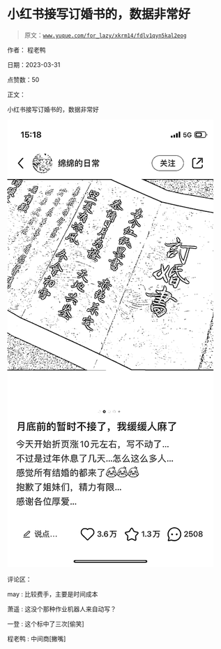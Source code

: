 # 小红书接写订婚书的，数据非常好

> 原文：[`www.yuque.com/for_lazy/xkrm14/fdlv1qyn5kal2eog`](https://www.yuque.com/for_lazy/xkrm14/fdlv1qyn5kal2eog)

作者： 程老鸭

日期：2023-03-31

点赞数：50

正文：

小红书接写订婚书的，数据非常好

![](img/256296c1449393b5b4a48b3f01553447.png)

评论区：

may : 比较费手，主要是时间成本

萧遥 : 这没个那种作业机器人来自动写？

一登 : 这个标中了三次[偷笑]

程老鸭 : 中间商[撇嘴]

